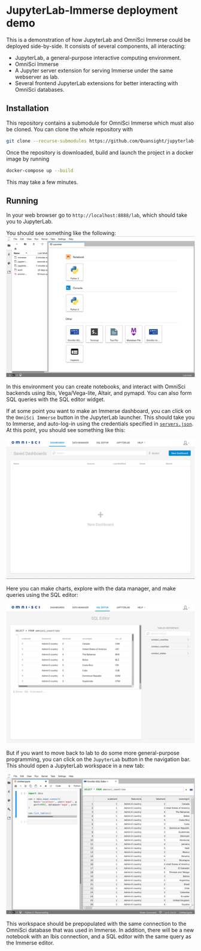 # JupyterLab-Immerse deployment demo

This is a demonstration of how JupyterLab and OmniSci Immerse could be deployed side-by-side.
It consists of several components, all interacting:

* JupyterLab, a general-purpose interactive computing environment.
* OmniSci Immerse
* A Jupyter server extension for serving Immerse under the same webserver as lab.
* Several frontend JupyterLab extensions for better interacting with OmniSci databases.

## Installation

This repository contains a submodule for OmniSci Immerse which must also be cloned.
You can clone the whole repository with
```bash
git clone --recurse-submodules https://github.com/Quansight/jupyterlab-immerse-deploy.git
```

Once the repository is downloaded, build and launch the project in a docker image by running
```bash
docker-compose up --build
```
This may take a few minutes.


## Running

In your web browser go to `http://localhost:8888/lab`, which should take you to JupyterLab.

You should see something like the following:
![lab-intro](images/lab-intro.png)

In this environment you can create notebooks, and interact with OmniSci backends using Ibis,
Vega/Vega-lite, Altair, and pymapd. You can also form SQL queries with the SQL editor widget.

If at some point you want to make an Immerse dashboard, you can click on the
`OmniSci Immerse` button in the JupyterLab launcher.
This should take you to Immerse, and auto-log-in using the credentials specified in [`servers.json`](./servers.json).
At this point, you should see something like this:

![immerse-intro](images/immerse-intro.png)

Here you can make charts, explore with the data manager, and make queries using the SQL editor:

![immerse-sql](images/immerse-sql.png)

But if you want to move back to lab to do some more general-purpose programming,
you can click on the `JupyterLab` button in the navigation bar.
This should open a JupyterLab workspace in a new tab:

![lab-workspace](images/lab-workspace.png)

This workspace should be prepopulated with the same connection to the OmniSci database
that was used in Immerse. In addition, there will be a new notebook with an Ibis connection,
and a SQL editor with the same query as the Immerse editor.
